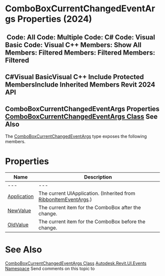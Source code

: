 # ComboBoxCurrentChangedEventArgs Properties (2024)

﻿
 Code: All Code: Multiple Code: C# Code: Visual Basic Code: Visual C++  Members: Show All Members: Filtered Members: Filtered Members: Filtered   
---  
C#Visual BasicVisual C++
Include Protected MembersInclude Inherited Members
Revit 2024 API  
---  
ComboBoxCurrentChangedEventArgs Properties  
[ComboBoxCurrentChangedEventArgs Class](682bcbf4-9367-5b9d-0fcf-1a57885f3e65.md "ComboBoxCurrentChangedEventArgs Class") See Also  
---  
The [ComboBoxCurrentChangedEventArgs](682bcbf4-9367-5b9d-0fcf-1a57885f3e65.md "ComboBoxCurrentChangedEventArgs Class") type exposes the following members.
# Properties
| Name | Description |
| --- | --- |
| --- | --- | --- |
| [Application](32024786-5586-1a48-d40c-0c0d71d642d9.md "Application Property") | The current UIApplication.  (Inherited from [RibbonItemEventArgs](d20e0334-3b7a-35ed-bbcb-5e6807f46f84.md "RibbonItemEventArgs Class").) |
| [NewValue](62d76530-7c07-3c9b-1332-1f983ded454f.md "NewValue Property") | The current item for the ComboBox after the change. |
| [OldValue](1d6dfdac-087d-98bd-a8d5-eea033a12e8f.md "OldValue Property") | The current item for the ComboBox before the change. |

# See Also
[ComboBoxCurrentChangedEventArgs Class](682bcbf4-9367-5b9d-0fcf-1a57885f3e65.md "ComboBoxCurrentChangedEventArgs Class")
[Autodesk.Revit.UI.Events Namespace](21d3e79a-2484-60b0-b4c6-5cf65cd96039.md "Autodesk.Revit.UI.Events Namespace")
Send comments on this topic to 